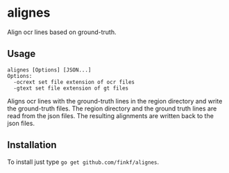 # alignes
Align ocr lines based on ground-truth.

## Usage
```
alignes [Options] [JSON...]
Options:
  -ocrext set file extension of ocr files
  -gtext set file extension of gt files
```

Aligns ocr lines with the ground-truth lines in the region directory
and write the ground-truth files.  The region directory and the ground
truth lines are read from the json files.  The resulting alignments
are written back to the json files.

## Installation
To install just type `go get github.com/finkf/alignes`.
